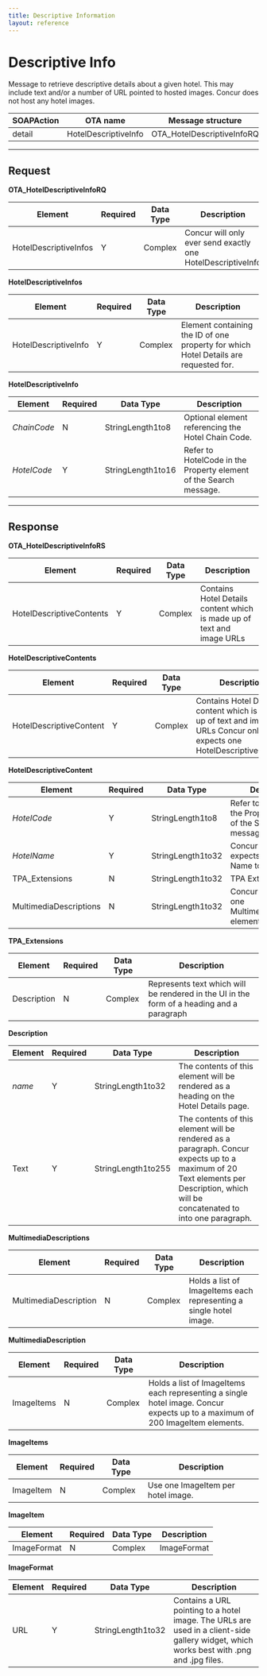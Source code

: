 ```yaml
---
title: Descriptive Information 
layout: reference
---
```



# Descriptive Info

Message to retrieve descriptive details about a given hotel. This may include text and/or a number of URL pointed to hosted images.  Concur does not host any hotel images. 

| SOAPAction | OTA name             | Message structure | 
|------------|----------------------|-------------------|
| detail     | HotelDescriptiveInfo | OTA_HotelDescriptiveInfoRQ |

---

## Request

**OTA_HotelDescriptiveInfoRQ**

| Element               | Required | Data Type | Description |
|-----------------------|----------|-----------|-------------|
| HotelDescriptiveInfos | Y        | Complex   | Concur will only ever send exactly one HotelDescriptiveInfo |


**HotelDescriptiveInfos**

| Element              | Required | Data Type | Description |
|----------------------|----------|-----------|-------------|
| HotelDescriptiveInfo | Y        | Complex   | Element containing the ID of one property for which Hotel Details are requested for. |


**HotelDescriptiveInfo**

| Element     | Required | Data Type         | Description |
|-------------|----------|-------------------|-------------|
| *ChainCode* | N        | StringLength1to8  | Optional element referencing the Hotel Chain Code. |
| *HotelCode* | Y        | StringLength1to16 | Refer to HotelCode in the Property element of the Search message. |

---


## Response


**OTA_HotelDescriptiveInfoRS**

| Element                  | Required | Data Type   | Description |
|--------------------------|----------|-------------|-------------|
| HotelDescriptiveContents | Y        | Complex     | Contains Hotel Details content which is made up of text and image URLs |

**HotelDescriptiveContents**

| Element                 | Required | Data Type | Description |
|-------------------------|----------|-----------|-------------|
| HotelDescriptiveContent | Y        | Complex	 | Contains Hotel Details content which is made up of text and image URLs Concur only expects one HotelDescriptiveContent |

**HotelDescriptiveContent**

| Element                | Required | Data Type         | Description |
|------------------------|----------|-------------------|-------------|
| *HotelCode*            | Y        | StringLength1to8  | Refer to HotelCode in the Property element of the Search message. |
| *HotelName*            | Y        | StringLength1to32 | Concur always expects the Hotel Name to be provided. |
| TPA_Extensions         | N        | StringLength1to32 | TPA Extensions. |
| MultimediaDescriptions | N        | StringLength1to32 | Concur only expects one MultimediaDescription element. |

**TPA_Extensions**

| Element     | Required | Data Type | Description |
|-------------|----------|-----------|-------------|
| Description | N        | Complex   | Represents text which will be rendered in the UI in the form of a heading and a paragraph |


**Description**

| Element | Required | Data Type          | Description |
|---------|----------|--------------------|-------------|
| *name*  | Y        | StringLength1to32  | The contents of this element will be rendered as a heading on the Hotel Details page. |
| Text    | Y        | StringLength1to255 | The contents of this element will be rendered as a paragraph.  Concur expects up to a maximum of 20 Text elements per Description, which will be concatenated to into one paragraph. |


**MultimediaDescriptions**

| Element               | Required | Data Type | Description |
|-----------------------|----------|-----------|-------------|
| MultimediaDescription | N        | Complex   | Holds a list of ImageItems each representing a single hotel image. |


**MultimediaDescription**

| Element    | Required | Data Type	| Description |
|------------|----------|-----------|-------------|
| ImageItems | N        | Complex   | Holds a list of ImageItems each representing a single hotel image.  Concur expects up to a maximum of 200 ImageItem elements. |


**ImageItems**

| Element   | Required | Data Type | Description |
|-----------|----------|-----------|-------------|
| ImageItem | N        | Complex   | Use one ImageItem per hotel image. |


**ImageItem**

| Element     |	Required | Data Type | Description |
|-------------|----------|-----------|-------------|
| ImageFormat | N        | Complex	 | ImageFormat |


**ImageFormat**

| Element | Required | Data Type         | Description |
|---------|----------|-------------------|-------------|
| URL     | Y        | StringLength1to32 | Contains a URL pointing to a hotel image. The URLs are used in a client-side gallery widget, which works best with .png and .jpg files. |

